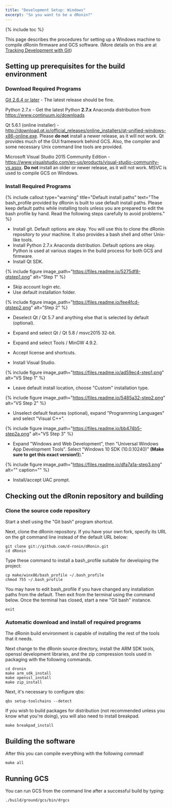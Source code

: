 ```yaml
---
title: "Development Setup: Windows"
excerpt: "So you want to be a dRonin?"
---
```

{% include toc %}

This page describes the procedures for setting up a Windows machine to compile dRonin firmware and GCS software. (More details on this are at [Tracking Development with Git](doc:tracking-development-with-git))

## Setting up prerequisites for the build environment

### Download Required Programs

[Git 2.6.4 or later](https://github.com/git-for-windows/git/releases) - The latest release should be fine.

Python 2.7.x - Get the latest Python **2.7.x** Anaconda distribution from https://www.continuum.io/downloads

Qt 5.6.1 (online installer) - http://download.qt.io/official_releases/online_installers/qt-unified-windows-x86-online.exe. Please __do not__ install a newer release, as it will not work. Qt provides much of the GUI framework behind GCS.  Also, the compiler and some necessary Unix command line tools are provided.

Microsoft Visual Studio 2015 Community Edition - https://www.visualstudio.com/en-us/products/visual-studio-community-vs.aspx. __Do not__ install an older or newer release, as it will not work. MSVC is used to compile GCS on Windows.

### Install Required Programs

{% include callout type="warning" title="Default install paths" text="The bash_profile provided by dRonin is built to use default install paths. Please keep default paths while installing tools unless you are prepared to edit the bash profile by hand. Read the following steps carefully to avoid problems." %}

* Install git. Default options are okay. You will use this to clone the dRonin repository to your machine. It also provides a bash shell and other Unix-like tools.
* Install Python 2.7.x Anaconda distribution. Default options are okay. Python is used at various stages in the build process for both GCS and firmware.
* Install Qt SDK. 

{% include figure image_path="https://files.readme.io/5275df8-qtstep1.png" alt="Step 1" %}

* Skip account login etc.  
* Use default installation folder.

{% include figure image_path="https://files.readme.io/fee4fcd-qtstep2.png" alt="Step 2" %}

* Deselect Qt / Qt 5.7 and anything else that is selected by default (optional).  
* Expand and select Qt / Qt 5.8 / msvc2015 32-bit.  
* Expand and select Tools / MinGW 4.9.2.  
* Accept license and shortcuts.

* Install Visual Studio.

{% include figure image_path="https://files.readme.io/ad59ec4-step1.png" alt="VS Step 1" %}

* Leave default install location, choose "Custom" installation type.

{% include figure image_path="https://files.readme.io/5485a32-step2.png" alt="VS Step 2" %}

* Unselect default features (optional), expand "Programming Languages" and select "Visual C++".

{% include figure image_path="https://files.readme.io/bb474b5-step2a.png" alt="VS Step 3" %}

* Expand "Windows and Web Development", then "Universal Windows App Development Tools". Select "Windows 10 SDK (10.0.10240)" **(Make sure to get this exact version!)**)."

{% include figure image_path="https://files.readme.io/dfa7a1a-step3.png" alt="" caption="" %}

* Install/accept UAC prompt.

## Checking out the dRonin repository and building

### Clone the source code repository

Start a shell using the "Git bash" program shortcut.

Next, clone the dRonin repository.  If you have your own fork, specify its URL on the git command line instead of the default URL below:

```
git clone git://github.com/d-ronin/dRonin.git
cd dRonin
```

Type these command to install a bash_profile suitable for developing the project: 

```
cp make/winx86/bash_profile ~/.bash_profile
chmod 755 ~/.bash_profile
```

You may have to edit bash_profile if you have changed any installation paths from the default. Then exit from the terminal using the command below.  Once the terminal has closed, start a new "Git bash" instance.

```
exit
```

### Automatic download and install of required programs 

The dRonin build environment is capable of installing the rest of the tools that it needs.

Next change to the dRonin source directory, install the ARM SDK tools, openssl development libraries, and the zip compression tools used in packaging with the following commands.

```
cd dronin
make arm_sdk_install
make openssl_install
make zip_install
```

Next, it's necessary to configure qbs:

```
qbs setup-toolchains --detect
```

If you wish to build packages for distribution (not recommended unless you know what you're doing), you will also need to install breakpad.
```
make breakpad_install
```

## Building the software

After this you can compile everything with the following commad!

```
make all
```

## Running GCS

You can run GCS from the command line after a successful build by typing:

```
./build/ground/gcs/bin/drgcs
```
